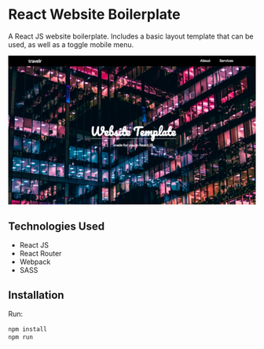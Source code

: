 # React Website Boilerplate
A React JS website boilerplate. Includes a basic layout template that can be used, as well as a toggle mobile menu.

![Screenshot](screenshot.png)

## Technologies Used
* React JS
* React Router
* Webpack
* SASS

## Installation
Run:
```
npm install
npm run
```

